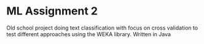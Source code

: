 # ML Assignment 2

Old school project doing text classification with focus on cross validation to test different approaches using the WEKA library.
Written in Java
